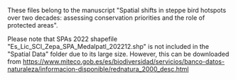 These files belong to the manuscript "Spatial shifts in steppe bird hotspots over two decades: assessing conservation priorities and the role of protected areas".

Please note that SPAs 2022 shapefile "Es_Lic_SCI_Zepa_SPA_Medalpatl_202212.shp" is not included in the "Spatial Data" folder due to its large size. However, this can be downloaded from https://www.miteco.gob.es/es/biodiversidad/servicios/banco-datos-naturaleza/informacion-disponible/rednatura_2000_desc.html
